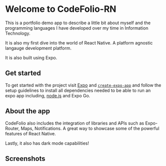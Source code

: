 # Welcome to CodeFolio-RN

This is a portfolio demo app to describe a little bit about myself and the programming languages I have developed over my time in 
Information Technology.

It is also my first dive into the world of React Native. A platform agnostic langauge development platform.

It is also built using Expo.

## Get started

To get started with the project visit [Expo](https://expo.dev) and [`create-expo-app`](https://www.npmjs.com/package/create-expo-app) and
follow the setup guidelines to install all dependencies needed to be able to run an expo app including, [node.js](https://nodejs.org/en)
and Expo Go.

## About the app

CodeFolio also includes the integration of libraries and APIs such as Expo-Router, Maps, Notifications. A great way to showcase some of the
powerful features of React Native.

Lastly, it also has dark mode capabilities!

## Screenshots
